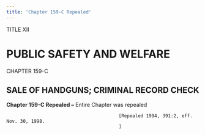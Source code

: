 ```yaml
---
title: 'Chapter 159-C Repealed'
---
```


TITLE XII
                                             
PUBLIC SAFETY AND WELFARE
=========================

CHAPTER 159-C
                                             
SALE OF HANDGUNS; CRIMINAL RECORD CHECK
---------------------------------------

**Chapter 159-C Repealed –** Entire Chapter was repealed


                                             [Repealed 1994, 391:2, eff. Nov. 30, 1998.
                                             ]
